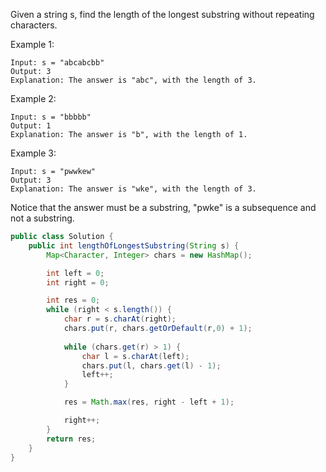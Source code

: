 Given a string s, find the length of the longest substring without repeating characters.

Example 1:
```
Input: s = "abcabcbb"
Output: 3
Explanation: The answer is "abc", with the length of 3.
```
Example 2:
```
Input: s = "bbbbb"
Output: 1
Explanation: The answer is "b", with the length of 1.
```
Example 3:
```
Input: s = "pwwkew"
Output: 3
Explanation: The answer is "wke", with the length of 3.
```
Notice that the answer must be a substring, "pwke" is a subsequence and not a substring.

```java
public class Solution {
    public int lengthOfLongestSubstring(String s) {
        Map<Character, Integer> chars = new HashMap();

        int left = 0;
        int right = 0;

        int res = 0;
        while (right < s.length()) {
            char r = s.charAt(right);
            chars.put(r, chars.getOrDefault(r,0) + 1);
            
            while (chars.get(r) > 1) {
                char l = s.charAt(left);
                chars.put(l, chars.get(l) - 1);
                left++;
            }

            res = Math.max(res, right - left + 1);

            right++;
        }
        return res;
    }
}
```
